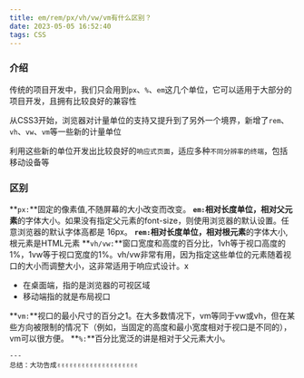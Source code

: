```yaml
---
title: em/rem/px/vh/vw/vm有什么区别？
date: 2023-05-05 16:52:40
tags: CSS
---
```


<meta name="referrer" content="no-referrer"/>


### 介绍

传统的项目开发中，我们只会用到`px`、`%`、`em`这几个单位，它可以适用于大部分的项目开发，且拥有比较良好的兼容性

从CSS3开始，浏览器对计量单位的支持又提升到了另外一个境界，新增了`rem`、`vh`、`vw`、`vm`等一些新的计量单位

利用这些新的单位开发出比较良好的`响应式页面`，适应多种`不同分辨率的终端`，包括移动设备等

### 区别

**`px:`**固定的像素值,不随屏幕的大小改变而改变。
**`em:`**相对长度单位，相对**父元素**的字体大小。如果没有指定父元素的font-size，则使用浏览器的默认设置。任意浏览器的默认字体高都是 16px。
**`rem:`**相对长度单位，相对**根元素**的字体大小,根元素是HTML元素
**`vh/vw:`**窗口宽度和高度的百分比，1vh等于视口高度的1%，1vw等于视口宽度的1%。vh/vw非常有用，因为指定这些单位的元素随着视口的大小而调整大小，这非常适用于响应式设计。x
* 在桌面端，指的是浏览器的可视区域
* 移动端指的就是布局视口

**`vm:`**视口的最小尺寸的百分之1。在大多数情况下，vm等同于vw或vh，但在某些方向被限制的情况下（例如，当固定的高度和最小宽度相对于视口是不同的），vm可以很方便。
**`%:`**百分比宽泛的讲是相对于父元素大小。

```
---
总结：大功告成✌️✌️✌️✌️✌️✌️✌️✌️✌️✌️✌️✌️✌️✌️✌️✌️✌️✌️✌️✌️
